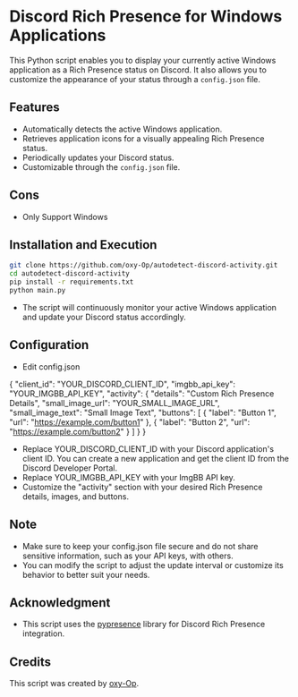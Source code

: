 # Discord Rich Presence for Windows Applications

This Python script enables you to display your currently active Windows application as a Rich Presence status on Discord. It also allows you to customize the appearance of your status through a `config.json` file.

## Features

- Automatically detects the active Windows application.
- Retrieves application icons for a visually appealing Rich Presence status.
- Periodically updates your Discord status.
- Customizable through the `config.json` file.

## Cons
 - Only Support Windows

## Installation and Execution


   ```bash
   git clone https://github.com/oxy-Op/autodetect-discord-activity.git
   cd autodetect-discord-activity
   pip install -r requirements.txt
   python main.py
```

- The script will continuously monitor your active Windows application and update your Discord status accordingly.

## Configuration
- Edit config.json

{
    "client_id": "YOUR_DISCORD_CLIENT_ID",
    "imgbb_api_key": "YOUR_IMGBB_API_KEY",
    "activity": {
        "details": "Custom Rich Presence Details",
        "small_image_url": "YOUR_SMALL_IMAGE_URL",
        "small_image_text": "Small Image Text",
        "buttons": [
             {
                "label": "Button 1",
                "url": "https://example.com/button1"
            },
            {
                "label": "Button 2",
                "url": "https://example.com/button2"
            }
        ]
    }
}


  - Replace YOUR_DISCORD_CLIENT_ID with your Discord application's client ID. You can create a new application and get the client ID from the Discord Developer Portal.
  - Replace YOUR_IMGBB_API_KEY with your ImgBB API key.
  - Customize the "activity" section with your desired Rich Presence details, images, and buttons.


## Note

- Make sure to keep your config.json file secure and do not share sensitive information, such as your API keys, with others.
- You can modify the script to adjust the update interval or customize its behavior to better suit your needs.

## Acknowledgment

- This script uses the [pypresence](https://github.com/qwertyquerty/pypresence) library for Discord Rich Presence integration.

## Credits
This script was created by [oxy-Op](https://github.com/oxy-Op).

    
